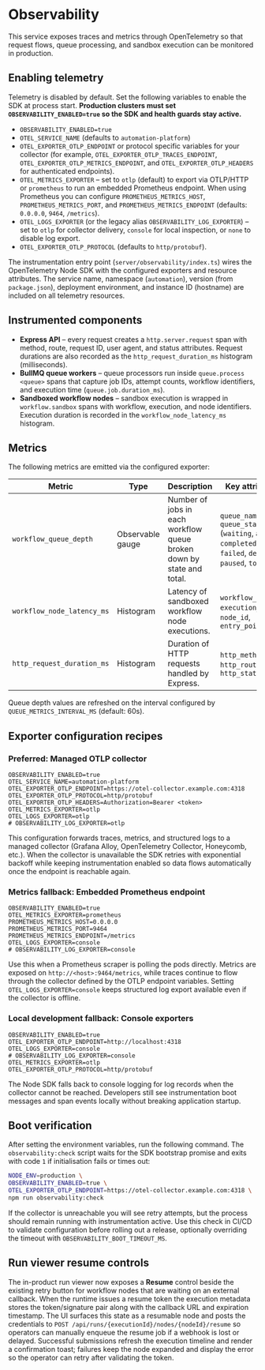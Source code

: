 # Observability

This service exposes traces and metrics through OpenTelemetry so that request flows,
queue processing, and sandbox execution can be monitored in production.

## Enabling telemetry

Telemetry is disabled by default. Set the following variables to enable the SDK at
process start. **Production clusters must set `OBSERVABILITY_ENABLED=true` so the
SDK and health guards stay active.**

- `OBSERVABILITY_ENABLED=true`
- `OTEL_SERVICE_NAME` (defaults to `automation-platform`)
- `OTEL_EXPORTER_OTLP_ENDPOINT` or protocol specific variables for your collector
  (for example, `OTEL_EXPORTER_OTLP_TRACES_ENDPOINT`,
  `OTEL_EXPORTER_OTLP_METRICS_ENDPOINT`, and `OTEL_EXPORTER_OTLP_HEADERS` for
  authenticated endpoints).
- `OTEL_METRICS_EXPORTER` – set to `otlp` (default) to export via OTLP/HTTP or
  `prometheus` to run an embedded Prometheus endpoint. When using Prometheus you can
  configure `PROMETHEUS_METRICS_HOST`, `PROMETHEUS_METRICS_PORT`, and
  `PROMETHEUS_METRICS_ENDPOINT` (defaults: `0.0.0.0`, `9464`, `/metrics`).
- `OTEL_LOGS_EXPORTER` (or the legacy alias `OBSERVABILITY_LOG_EXPORTER`) – set to
  `otlp` for collector delivery, `console` for local inspection, or `none` to
  disable log export.
- `OTEL_EXPORTER_OTLP_PROTOCOL` (defaults to `http/protobuf`).

The instrumentation entry point (`server/observability/index.ts`) wires the
OpenTelemetry Node SDK with the configured exporters and resource attributes. The
service name, namespace (`automation`), version (from `package.json`), deployment
environment, and instance ID (hostname) are included on all telemetry resources.

## Instrumented components

- **Express API** – every request creates a `http.server.request` span with
  method, route, request ID, user agent, and status attributes. Request durations
  are also recorded as the `http_request_duration_ms` histogram (milliseconds).
- **BullMQ queue workers** – queue processors run inside `queue.process <queue>`
  spans that capture job IDs, attempt counts, workflow identifiers, and execution
  time (`queue.job.duration_ms`).
- **Sandboxed workflow nodes** – sandbox execution is wrapped in `workflow.sandbox`
  spans with workflow, execution, and node identifiers. Execution duration is
  recorded in the `workflow_node_latency_ms` histogram.

## Metrics

The following metrics are emitted via the configured exporter:

| Metric | Type | Description | Key attributes |
| --- | --- | --- | --- |
| `workflow_queue_depth` | Observable gauge | Number of jobs in each workflow queue broken down by state and total. | `queue_name`, `queue_state` (`waiting`, `active`, `completed`, `failed`, `delayed`, `paused`, `total`) |
| `workflow_node_latency_ms` | Histogram | Latency of sandboxed workflow node executions. | `workflow_id`, `execution_id`, `node_id`, `entry_point` |
| `http_request_duration_ms` | Histogram | Duration of HTTP requests handled by Express. | `http_method`, `http_route`, `http_status_code` |

Queue depth values are refreshed on the interval configured by
`QUEUE_METRICS_INTERVAL_MS` (default: 60s).

## Exporter configuration recipes

### Preferred: Managed OTLP collector

```
OBSERVABILITY_ENABLED=true
OTEL_SERVICE_NAME=automation-platform
OTEL_EXPORTER_OTLP_ENDPOINT=https://otel-collector.example.com:4318
OTEL_EXPORTER_OTLP_PROTOCOL=http/protobuf
OTEL_EXPORTER_OTLP_HEADERS=Authorization=Bearer <token>
OTEL_METRICS_EXPORTER=otlp
OTEL_LOGS_EXPORTER=otlp
# OBSERVABILITY_LOG_EXPORTER=otlp
```

This configuration forwards traces, metrics, and structured logs to a managed
collector (Grafana Alloy, OpenTelemetry Collector, Honeycomb, etc.). When the
collector is unavailable the SDK retries with exponential backoff while keeping
instrumentation enabled so data flows automatically once the endpoint is
reachable again.

### Metrics fallback: Embedded Prometheus endpoint

```
OBSERVABILITY_ENABLED=true
OTEL_METRICS_EXPORTER=prometheus
PROMETHEUS_METRICS_HOST=0.0.0.0
PROMETHEUS_METRICS_PORT=9464
PROMETHEUS_METRICS_ENDPOINT=/metrics
OTEL_LOGS_EXPORTER=console
# OBSERVABILITY_LOG_EXPORTER=console
```

Use this when a Prometheus scraper is polling the pods directly. Metrics are
exposed on `http://<host>:9464/metrics`, while traces continue to flow through
the collector defined by the OTLP endpoint variables. Setting
`OTEL_LOGS_EXPORTER=console` keeps structured log export available even if the
collector is offline.

### Local development fallback: Console exporters

```
OBSERVABILITY_ENABLED=true
OTEL_EXPORTER_OTLP_ENDPOINT=http://localhost:4318
OTEL_LOGS_EXPORTER=console
# OBSERVABILITY_LOG_EXPORTER=console
OTEL_METRICS_EXPORTER=otlp
OTEL_EXPORTER_OTLP_PROTOCOL=http/protobuf
```

The Node SDK falls back to console logging for log records when the collector
cannot be reached. Developers still see instrumentation boot messages and span
events locally without breaking application startup.

## Boot verification

After setting the environment variables, run the following command. The
`observability:check` script waits for the SDK bootstrap promise and exits with
code `1` if initialisation fails or times out:

```bash
NODE_ENV=production \
OBSERVABILITY_ENABLED=true \
OTEL_EXPORTER_OTLP_ENDPOINT=https://otel-collector.example.com:4318 \
npm run observability:check
```

If the collector is unreachable you will see retry attempts, but the process
should remain running with instrumentation active. Use this check in CI/CD to
validate configuration before rolling out a release, optionally overriding the
timeout with `OBSERVABILITY_BOOT_TIMEOUT_MS`.

## Run viewer resume controls

The in-product run viewer now exposes a **Resume** control beside the existing
retry button for workflow nodes that are waiting on an external callback. When
the runtime issues a resume token the execution metadata stores the
token/signature pair along with the callback URL and expiration timestamp. The
UI surfaces this state as a resumable node and posts the credentials to
`POST /api/runs/{executionId}/nodes/{nodeId}/resume` so operators can manually
enqueue the resume job if a webhook is lost or delayed. Successful submissions
refresh the execution timeline and render a confirmation toast; failures keep
the node expanded and display the error so the operator can retry after
validating the token.
